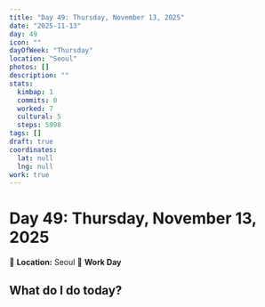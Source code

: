 ```yaml
---
title: "Day 49: Thursday, November 13, 2025"
date: "2025-11-13"
day: 49
icon: ""
dayOfWeek: "Thursday"
location: "Seoul"
photos: []
description: ""
stats:
  kimbap: 1
  commits: 0
  worked: 7
  cultural: 5
  steps: 5998
tags: []
draft: true
coordinates:
  lat: null
  lng: null
work: true
---
```

# Day 49: Thursday, November 13, 2025

📍 **Location:** Seoul
💼 **Work Day**

## What do I do today?


